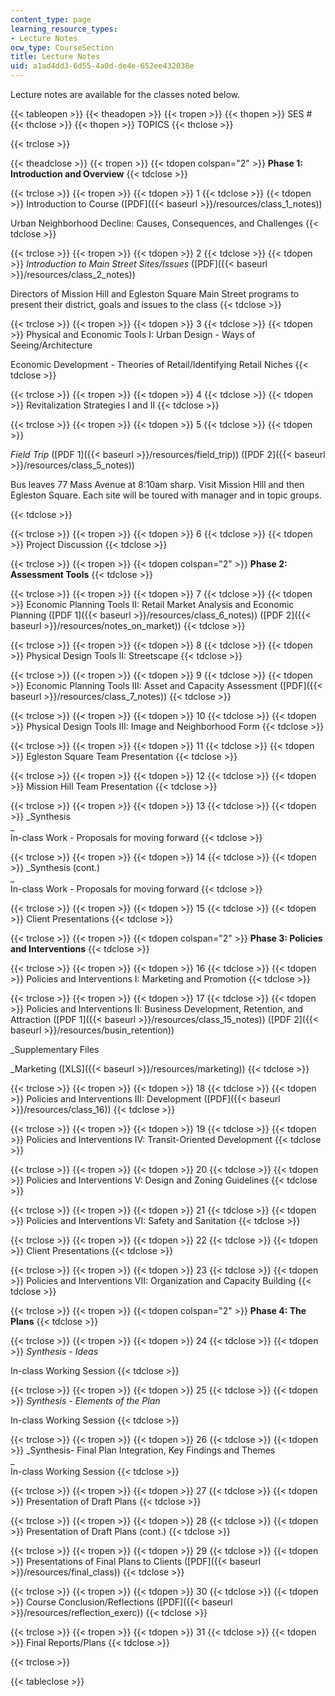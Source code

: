 ```yaml
---
content_type: page
learning_resource_types:
- Lecture Notes
ocw_type: CourseSection
title: Lecture Notes
uid: a1ad4dd3-6d55-4a0d-de4e-652ee432038e
---
```


Lecture notes are available for the classes noted below.

{{< tableopen >}}
{{< theadopen >}}
{{< tropen >}}
{{< thopen >}}
SES #
{{< thclose >}}
{{< thopen >}}
TOPICS
{{< thclose >}}

{{< trclose >}}

{{< theadclose >}}
{{< tropen >}}
{{< tdopen colspan="2" >}}
**Phase 1: Introduction and Overview**
{{< tdclose >}}

{{< trclose >}}
{{< tropen >}}
{{< tdopen >}}
1
{{< tdclose >}}
{{< tdopen >}}
Introduction to Course ([PDF]({{< baseurl >}}/resources/class_1_notes))  
  
Urban Neighborhood Decline: Causes, Consequences, and Challenges
{{< tdclose >}}

{{< trclose >}}
{{< tropen >}}
{{< tdopen >}}
2
{{< tdclose >}}
{{< tdopen >}}
_Introduction to Main Street Sites/Issues_ ([PDF]({{< baseurl >}}/resources/class_2_notes))  
  
Directors of Mission Hill and Egleston Square Main Street programs to present their district, goals and issues to the class
{{< tdclose >}}

{{< trclose >}}
{{< tropen >}}
{{< tdopen >}}
3
{{< tdclose >}}
{{< tdopen >}}
Physical and Economic Tools I: Urban Design - Ways of Seeing/Architecture  
  
Economic Development - Theories of Retail/Identifying Retail Niches
{{< tdclose >}}

{{< trclose >}}
{{< tropen >}}
{{< tdopen >}}
4
{{< tdclose >}}
{{< tdopen >}}
Revitalization Strategies I and II
{{< tdclose >}}

{{< trclose >}}
{{< tropen >}}
{{< tdopen >}}
5
{{< tdclose >}}
{{< tdopen >}}


_Field Trip_ ([PDF 1]({{< baseurl >}}/resources/field_trip)) ([PDF 2]({{< baseurl >}}/resources/class_5_notes))  
  
Bus leaves 77 Mass Avenue at 8:10am sharp. Visit Mission Hill and then Egleston Square. Each site will be toured with manager and in topic groups.


{{< tdclose >}}

{{< trclose >}}
{{< tropen >}}
{{< tdopen >}}
6
{{< tdclose >}}
{{< tdopen >}}
Project Discussion
{{< tdclose >}}

{{< trclose >}}
{{< tropen >}}
{{< tdopen colspan="2" >}}
**Phase 2: Assessment Tools**
{{< tdclose >}}

{{< trclose >}}
{{< tropen >}}
{{< tdopen >}}
7
{{< tdclose >}}
{{< tdopen >}}
Economic Planning Tools II: Retail Market Analysis and Economic Planning ([PDF 1]({{< baseurl >}}/resources/class_6_notes)) ([PDF 2]({{< baseurl >}}/resources/notes_on_market))
{{< tdclose >}}

{{< trclose >}}
{{< tropen >}}
{{< tdopen >}}
8
{{< tdclose >}}
{{< tdopen >}}
Physical Design Tools II: Streetscape
{{< tdclose >}}

{{< trclose >}}
{{< tropen >}}
{{< tdopen >}}
9
{{< tdclose >}}
{{< tdopen >}}
Economic Planning Tools III: Asset and Capacity Assessment ([PDF]({{< baseurl >}}/resources/class_7_notes))
{{< tdclose >}}

{{< trclose >}}
{{< tropen >}}
{{< tdopen >}}
10
{{< tdclose >}}
{{< tdopen >}}
Physical Design Tools III: Image and Neighborhood Form
{{< tdclose >}}

{{< trclose >}}
{{< tropen >}}
{{< tdopen >}}
11
{{< tdclose >}}
{{< tdopen >}}
Egleston Square Team Presentation
{{< tdclose >}}

{{< trclose >}}
{{< tropen >}}
{{< tdopen >}}
12
{{< tdclose >}}
{{< tdopen >}}
Mission Hill Team Presentation
{{< tdclose >}}

{{< trclose >}}
{{< tropen >}}
{{< tdopen >}}
13
{{< tdclose >}}
{{< tdopen >}}
_Synthesis  
_  
In-class Work - Proposals for moving forward
{{< tdclose >}}

{{< trclose >}}
{{< tropen >}}
{{< tdopen >}}
14
{{< tdclose >}}
{{< tdopen >}}
_Synthesis (cont.)  
_  
In-class Work - Proposals for moving forward
{{< tdclose >}}

{{< trclose >}}
{{< tropen >}}
{{< tdopen >}}
15
{{< tdclose >}}
{{< tdopen >}}
Client Presentations
{{< tdclose >}}

{{< trclose >}}
{{< tropen >}}
{{< tdopen colspan="2" >}}
**Phase 3: Policies and Interventions**
{{< tdclose >}}

{{< trclose >}}
{{< tropen >}}
{{< tdopen >}}
16
{{< tdclose >}}
{{< tdopen >}}
Policies and Interventions I: Marketing and Promotion
{{< tdclose >}}

{{< trclose >}}
{{< tropen >}}
{{< tdopen >}}
17
{{< tdclose >}}
{{< tdopen >}}
Policies and Interventions II: Business Development, Retention, and Attraction ([PDF 1]({{< baseurl >}}/resources/class_15_notes)) ([PDF 2]({{< baseurl >}}/resources/busin_retention))  
  
_Supplementary Files  
  
_Marketing ([XLS]({{< baseurl >}}/resources/marketing))
{{< tdclose >}}

{{< trclose >}}
{{< tropen >}}
{{< tdopen >}}
18
{{< tdclose >}}
{{< tdopen >}}
Policies and Interventions III: Development ([PDF]({{< baseurl >}}/resources/class_16))
{{< tdclose >}}

{{< trclose >}}
{{< tropen >}}
{{< tdopen >}}
19
{{< tdclose >}}
{{< tdopen >}}
Policies and Interventions IV: Transit-Oriented Development
{{< tdclose >}}

{{< trclose >}}
{{< tropen >}}
{{< tdopen >}}
20
{{< tdclose >}}
{{< tdopen >}}
Policies and Interventions V: Design and Zoning Guidelines
{{< tdclose >}}

{{< trclose >}}
{{< tropen >}}
{{< tdopen >}}
21
{{< tdclose >}}
{{< tdopen >}}
Policies and Interventions VI: Safety and Sanitation
{{< tdclose >}}

{{< trclose >}}
{{< tropen >}}
{{< tdopen >}}
22
{{< tdclose >}}
{{< tdopen >}}
Client Presentations
{{< tdclose >}}

{{< trclose >}}
{{< tropen >}}
{{< tdopen >}}
23
{{< tdclose >}}
{{< tdopen >}}
Policies and Interventions VII: Organization and Capacity Building
{{< tdclose >}}

{{< trclose >}}
{{< tropen >}}
{{< tdopen colspan="2" >}}
**Phase 4: The Plans**
{{< tdclose >}}

{{< trclose >}}
{{< tropen >}}
{{< tdopen >}}
24
{{< tdclose >}}
{{< tdopen >}}
_Synthesis - Ideas_  
  
In-class Working Session
{{< tdclose >}}

{{< trclose >}}
{{< tropen >}}
{{< tdopen >}}
25
{{< tdclose >}}
{{< tdopen >}}
_Synthesis - Elements of the Plan_  
  
In-class Working Session
{{< tdclose >}}

{{< trclose >}}
{{< tropen >}}
{{< tdopen >}}
26
{{< tdclose >}}
{{< tdopen >}}
_Synthesis- Final Plan Integration, Key Findings and Themes  
_  
In-class Working Session
{{< tdclose >}}

{{< trclose >}}
{{< tropen >}}
{{< tdopen >}}
27
{{< tdclose >}}
{{< tdopen >}}
Presentation of Draft Plans
{{< tdclose >}}

{{< trclose >}}
{{< tropen >}}
{{< tdopen >}}
28
{{< tdclose >}}
{{< tdopen >}}
Presentation of Draft Plans (cont.)
{{< tdclose >}}

{{< trclose >}}
{{< tropen >}}
{{< tdopen >}}
29
{{< tdclose >}}
{{< tdopen >}}
Presentations of Final Plans to Clients ([PDF]({{< baseurl >}}/resources/final_class))
{{< tdclose >}}

{{< trclose >}}
{{< tropen >}}
{{< tdopen >}}
30
{{< tdclose >}}
{{< tdopen >}}
Course Conclusion/Reflections ([PDF]({{< baseurl >}}/resources/reflection_exerc))
{{< tdclose >}}

{{< trclose >}}
{{< tropen >}}
{{< tdopen >}}
31
{{< tdclose >}}
{{< tdopen >}}
Final Reports/Plans
{{< tdclose >}}

{{< trclose >}}

{{< tableclose >}}